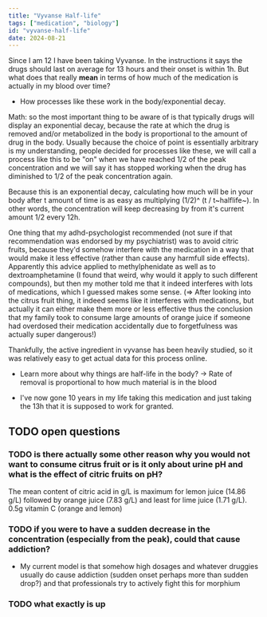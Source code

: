 ```yaml
---
title: "Vyvanse Half-life"
tags: ["medication", "biology"]
id: "vyvanse-half-life"
date: 2024-08-21
---
```





Since I am 12 I have been taking Vyvanse. In the instructions it says
the drugs should last on average for 13 hours and their onset is within
1h. But what does that really **mean** in terms of how much of the
medication is actually in my blood over time?

-   How processes like these work in the body/exponential decay.

Math: so the most important thing to be aware of is that typically drugs
will display an exponential decay, because the rate at which the drug is
removed and/or metabolized in the body is proportional to the amount of
drug in the body. Usually because the choice of point is essentially
arbitrary is my understanding, people decided for processes like these,
we will call a process like this to be \"on\" when we have reached 1/2
of the peak concentration and we will say it has stopped working when
the drug has diminished to 1/2 of the peak concentration again.

Because this is an exponential decay, calculating how much will be in
your body after t amount of time is as easy as multiplying (1/2)\^ (t /
t~halflife~). In other words, the concentration will keep decreasing by
from it's current amount 1/2 every 12h.

One thing that my adhd-psychologist recommended (not sure if that
recommendation was endorsed by my psychiatrist) was to avoid citric
fruits, because they'd somehow interfere with the medication in a way
that would make it less effective (rather than cause any harmfull side
effects). Apparently this advice applied to methylphenidate as well as
to dextroamphetamine (I found that weird, why would it apply to such
different compounds), but then my mother told me that it indeed
interferes with lots of medications, which I guessed makes some sense.
(=\> After looking into the citrus fruit thing, it indeed seems like it
interferes with medications, but actually it can either make them more
or less effective thus the conclusion that my family took to consume
large amounts of orange juice if someone had overdosed their medication
accidentally due to forgetfulness was actually super dangerous!)

Thankfully, the active ingredient in vyvanse has been heavily studied,
so it was relatively easy to get actual data for this process online.

-   Learn more about why things are half-life in the body? -\> Rate of
    removal is proportional to how much material is in the blood

-   I've now gone 10 years in my life taking this medication and just
    taking the 13h that it is supposed to work for granted.

TODO open questions
-------------------

### TODO is there actually some other reason why you would not want to consume citrus fruit or is it only about urine pH and what is the effect of citric fruits on pH?

The mean content of citric acid in g/L is maximum for lemon juice (14.86
g/L) followed by orange juice (7.83 g/L) and least for lime juice (1.71
g/L). 0.5g vitamin C (orange and lemon)

### TODO if you were to have a sudden decrease in the concentration (especially from the peak), could that cause addiction?

-   My current model is that somehow high dosages and whatever druggies
    usually do cause addiction (sudden onset perhaps more than sudden
    drop?) and that professionals try to actively fight this for
    morphium

### TODO what exactly is up
